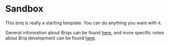 # Sandbox



This briq is really a starting template. You can do anything you want with it.

General information about Briqs can be found [here](/docs/#briqs.md), and more specific 
notes about Briq development can be found [here](/docs/#briq-api.md).



   